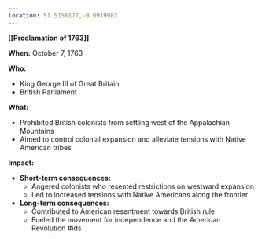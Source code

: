```yaml
---
location: 51.5156177,-0.0919983
---
```

**[[Proclamation of 1763]]**

**When:** October 7, 1763

**Who:**

* King George III of Great Britain
* British Parliament

**What:**

* Prohibited British colonists from settling west of the Appalachian Mountains
* Aimed to control colonial expansion and alleviate tensions with Native American tribes

**Impact:**

* **Short-term consequences:**
    * Angered colonists who resented restrictions on westward expansion
    * Led to increased tensions with Native Americans along the frontier
* **Long-term consequences:**
    * Contributed to American resentment towards British rule
    * Fueled the movement for independence and the American Revolution
#ids